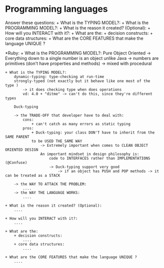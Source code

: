 # Programming languages 

Answer these questions:
    + What is the TYPING MODEL?: 
    + What is the PROGRAMMING MODEL?: 
    + What is the reason it created? (Optional): 
    + How will you INTERACT with it?: 
    + What are the:
        + decision constructs: 
        + core data structures: 
    + What are the CORE FEATURES that make the language UNIQUE ? 

*Ruby: 
    + What is the PROGRAMMING MODEL?: 
        Pure Object Oriented -> Everything down to a single number is an object 
        unlike Java -> numbers are primitives (don't have properties and methods) -> mixed with procedural 

    + What is the TYPING MODEL?: 
        dynamic-typing: type-checking at run-time
        strongly-typed (not exactly but it behave like one most of the type )
            -> it does checking type when does operations
            vd: 4.0 + "ditme" -> can't do this, since they're different types 

        Duck-typing

        -> the TRADE-OFF that developer have to deal with: 
            cons: 
                + can't catch as many errors as static typing  
            pros: 
                + Duck-typing: your class DON'T have to inherit from the SAME PARENT 
                to be USED THE SAME WAY 
                    -> Extremely important when comes to CLEAN OBJECT ORIENTED DESIGN
                    An important mindset in design philosophy is: 
                        code to INTERFACES rather than IMPLEMENTATIONS (@Confuse)
                        -> Duck-typing support very good
                            -> if an object has PUSH and POP methods -> it can be treated as a STACK 

        -> the WAY TO ATTACK THE PROBLEM: 
            ....
        -> the WAY THE LANGUAGE WORKS: 
            ....

    + What is the reason it created? (Optional): 
        ....

    + How will you INTERACT with it?: 
        ....

    + What are the:
        + decision constructs: 
            ....
        + core data structures: 
            ....

    + What are the CORE FEATURES that make the language UNIQUE ? 
        ....